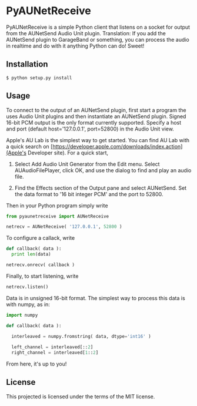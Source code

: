 # PyAUNetReceive

PyAUNetReceive is a simple Python client that listens on a socket for output from the AUNetSend Audio Unit plugin. Translation: If you add the AUNetSend plugin to GarageBand or something, you can process the audio in realtime and do with it anything Python can do! Sweet!

## Installation

    $ python setup.py install

## Usage

To connect to the output of an AUNetSend plugin, first start a program the uses Audio Unit plugins and then instantiate an AUNetSend plugin. Signed 16-bit PCM output is the only format currently supported. Specify a host and port (default host='127.0.0.1', port=52800) in the Audio Unit view.

Apple's AU Lab is the simplest way to get started. You can find AU Lab with a quick search on [https://developer.apple.com/downloads/index.action](Apple's Developer site). For a quick start,

1. Select Add Audio Unit Generator from the Edit menu. Select AUAudioFilePlayer, click OK, and use the dialog to find and play an audio file.

2. Find the Effects section of the Output pane and select AUNetSend. Set the data format to '16 bit integer PCM' and the port to 52800.

Then in your Python program simply write

```python
from pyaunetreceive import AUNetReceive

netrecv = AUNetReceive( '127.0.0.1', 52800 )
```
    
To configure a callack, write

```python
def callback( data ):
  print len(data)

netrecv.onrecv( callback )
```

Finally, to start listening, write

```python
netrecv.listen()
```

Data is in unsigned 16-bit format. The simplest way to process this data is with numpy, as in:

```python
import numpy

def callback( data ):
  
  interleaved = numpy.fromstring( data, dtype='int16' )

  left_channel = interleaved[::2]
  right_channel = interleaved[1::2]
```

From here, it's up to you!

## License

This projected is licensed under the terms of the MIT license.
